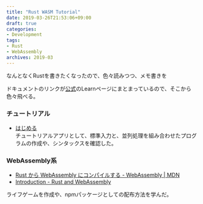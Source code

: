 ```yaml
---
title: "Rust WASM Tutorial"
date: 2019-03-26T21:53:06+09:00
draft: true
categories: 
- Development
tags:
- Rust
- WebAssembly 
archives: 2019-03
---
```


なんとなくRustを書きたくなったので、色々読みつつ、メモ書きを

ドキュメントのリンクが[公式](https://www.rust-lang.org/)のLearnページにまとまっているので、そこから色々飛べる。

### チュートリアル

- [はじめる](https://doc.rust-jp.rs/the-rust-programming-language-ja/1.6/book/getting-started.html)  
チュートリアルアプリとして、標準入力と、並列処理を組み合わせたプログラムの作成や、シンタックスを確認した。

### WebAssembly系

- [Rust から WebAssembly にコンパイルする - WebAssembly | MDN](https://developer.mozilla.org/ja/docs/WebAssembly/Rust_to_wasm)
- [Introduction - Rust and WebAssembly](https://rustwasm.github.io/docs/book/introduction.html)

ライフゲームを作成や、npmパッケージとしての配布方法を学んだ。
